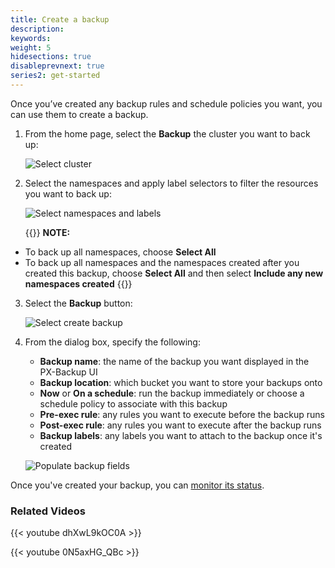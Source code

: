 ```yaml
---
title: Create a backup
description:
keywords:
weight: 5
hidesections: true
disableprevnext: true
series2: get-started
---
```


Once you’ve created any backup rules and schedule policies you want, you can use them to create a backup.

1. From the home page, select the **Backup** the cluster you want to back up:

    ![Select cluster](/img/select-backup.png)

2. Select the namespaces and apply label selectors to filter the resources you want to back up:

    ![Select namespaces and labels](/img/select-namespace-labels.png)


    {{<info>}}
**NOTE:**

* To back up all namespaces, choose **Select All**
* To back up all namespaces and the namespaces created after you created this backup, choose **Select All** and then select **Include any new namespaces created**
    {{</info>}}

3. Select the **Backup** button:

    ![Select create backup](/img/select-create-backup.png)

4. From the dialog box, specify the following:

    * **Backup name**: the name of the backup you want displayed in the PX-Backup UI
    * **Backup location**: which bucket you want to store your backups onto
    * **Now** or **On a schedule**: run the backup immediately or choose a schedule policy to associate with this backup
    * **Pre-exec rule**: any rules you want to execute before the backup runs
    * **Post-exec rule**: any rules you want to execute after the backup runs
    * **Backup labels**: any labels you want to attach to the backup once it's created

    ![Populate backup fields](/img/populate-backup-fields.png)

Once you've created your backup, you can [monitor its status](/use-px-backup/backup-restore/monitor-status).

### Related Videos

  {{< youtube dhXwL9kOC0A >}}

  {{< youtube 0N5axHG_QBc >}}

<!--
## Perform a namespace-level backup



## Perform an app-level backup -->
